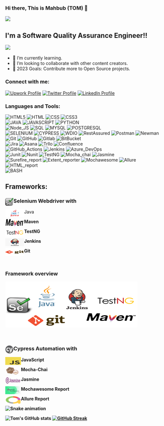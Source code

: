### Hi there, This is Mahbub (TOM) 👋

![](https://komarev.com/ghpvc/?username=Mahbub091&style=plastic&color=red)

## I'm a Software Quality Assurance Engineer!!

<img src="https://camo.githubusercontent.com/21aadcba59e67081f84c016e8d1c4cd5bc5f176918d646dbecf1252468e524e6/68747470733a2f2f692e696d6775722e636f6d2f4f37756f5a69712e676966" data-canonical-src="https://i.imgur.com/O7uoZiq.gif" style="max-width: 100%;" width="40%">


- 🌱 I’m currently learning.
- 👯 I’m looking to collaborate with other content creators.
- 🥅 2023 Goals: Contribute more to Open Source projects.

### Connect with me:
<a href="https://www.upwork.com/freelancers/~01bc845856f354174e"><img align="center"  width="40px" height="40px" background= "9cf" src="https://cdn.jsdelivr.net/npm/simple-icons@v3/icons/upwork.svg" alt="Upwork Profile"></a>
<a href="https://twitter.com/tom_sqa/"><img align="center"  width="40px" height="40px" background= "white" src="https://cdn.jsdelivr.net/npm/simple-icons@v3/icons/twitter.svg" alt="Twitter Profile"></a>
 <a href="https://www.linkedin.com/in/mahbubrahman091/"><img align="center"  width="40px" height="40px" background= "white" src="https://cdn.jsdelivr.net/npm/simple-icons@v3/icons/linkedin.svg" alt="LinkedIn Profile"></a>
<br>

### Languages and Tools:

   ![HTML5](https://img.shields.io/badge/-HTML5-lightgrey)
   ![HTML](https://img.shields.io/badge/-HTML-lightgrey)
   ![CSS](https://img.shields.io/badge/-CSS-lightgrey)
   ![CSS3](https://img.shields.io/badge/-CSS3-lightgrey)
   <br/>
   ![JAVA](https://img.shields.io/badge/-JAVA-red?style=plastic&logo=appveyor)
   ![JAVASCRIPT](https://img.shields.io/badge/-JAVASCRIPT-red?style=plastic&logo=appveyor)
   ![PYTHON](https://img.shields.io/badge/-PYTHON-red?style=plastic&logo=appveyor)
   <br/>
   ![Node_JS](https://img.shields.io/badge/-Node_JS-red?style=plastic&logo=appveyor)
   ![SQL](https://img.shields.io/badge/-SQL-red?style=plastic&logo=appveyor)
   ![MYSQL](https://img.shields.io/badge/-MYSQL-red?style=plastic&logo=appveyor)
   ![POSTGRESQL](https://img.shields.io/badge/-POSTGRESQL-red?style=plastic&logo=appveyor)
    <br/>
   ![SELENIUM](https://img.shields.io/badge/-SELENIUM-green?style=plastic&logo=appveyor)
   ![CYPRESS](https://img.shields.io/badge/-CYPRESS-green?style=plastic&logo=appveyor)
   ![WDIO](https://img.shields.io/badge/-WDIO-green?style=plastic&logo=appveyor)
   ![RestAssured](https://img.shields.io/badge/-RestAssured-green?style=plastic&logo=appveyor)
   ![Postman](https://img.shields.io/badge/-Postman-green?style=plastic&logo=appveyor)
   ![Newman](https://img.shields.io/badge/-Newman-green?style=plastic&logo=appveyor)
   <br/>
   ![Git](https://img.shields.io/badge/-Git-informational?style=plastic&logo=appveyor)
   ![GitHub](https://img.shields.io/badge/-GitHub-informational?style=plastic&logo=appveyor)
   ![Gitlab](https://img.shields.io/badge/-Gitlab-informational?style=plastic&logo=appveyor)
   ![BitBucket](https://img.shields.io/badge/-BitBucket-informational?style=plastic&logo=appveyor)
   <br/>
   ![Jira](https://img.shields.io/badge/-Jira-informational?style=plastic&logo=appveyor)
   ![Asana](https://img.shields.io/badge/-Asana-informational?style=plastic&logo=appveyor)
   ![Trllo](https://img.shields.io/badge/-Trllo-informational?style=plastic&logo=appveyor)
   ![Confluence](https://img.shields.io/badge/-Confluence-informational?style=plastic&logo=appveyor)
   <br/>
   ![GitHub_Actions](https://img.shields.io/badge/-GitHub_Actions-informational?style=plastic&logo=appveyor)
   ![Jenkins](https://img.shields.io/badge/-Jenkins-informational?style=plastic&logo=appveyor)
   ![Azure_DevOps](https://img.shields.io/badge/-Azure_DevOps-informational?style=plastic&logo=appveyor)
   <br/>
   ![Junit](https://img.shields.io/badge/-Junit-informational?style=plastic&logo=appveyor)
   ![Nunit](https://img.shields.io/badge/-Nunit-informational?style=plastic&logo=appveyor)
   ![TestNG](https://img.shields.io/badge/-TestNG-informational?style=plastic&logo=appveyor)
   ![Mocha_chai](https://img.shields.io/badge/-Mocha_chai-informational?style=plastic&logo=appveyor)
   ![Jasmine](https://img.shields.io/badge/-Jasmine-informational?style=plastic&logo=appveyor)
   <br/>
   ![Surefire_report](https://img.shields.io/badge/-Surefire_report-informational?style=plastic&logo=appveyor)
   ![Extent_reporter](https://img.shields.io/badge/-Extent_reporter-informational?style=plastic&logo=appveyor)
   ![Mochawesome](https://img.shields.io/badge/-Mochawesome-informational?style=plastic&logo=appveyor)
   ![Allure](https://img.shields.io/badge/-Allure-informational?style=plastic&logo=appveyor)
   ![HTML_report](https://img.shields.io/badge/-HTML_report-informational?style=plastic&logo=appveyor)
   <br/>
   ![BASH](https://img.shields.io/badge/-BASH-informational?style=plastic&logo=appveyor)
   

## Frameworks:

### Selenium Webdriver with <img align="left" alt="Selenium" width="26px"  src="https://raw.githubusercontent.com/Mahbub091/Mahbub091/master/Images/371438.svg" />

<p>Java <img align="left" alt="Java" width="60px" height="25px" src="https://raw.githubusercontent.com/Mahbub091/Mahbub091/master/Images/Java.png" /><strong><p/>
<p>Maven <img align="left" alt="Maven" width="60px" height="25px" height="25px" src="https://raw.githubusercontent.com/Mahbub091/Mahbub091/master/Images/Maven.png" /><strong><p/>
<p>TestNG <img align="left" alt="TestNG" width="60px" height="25px" src="https://raw.githubusercontent.com/Mahbub091/Mahbub091/master/Images/TestNG.png" /><strong><p/>
<p>Jenkins <img align="left" alt="Jenkins" width="60px" height="25px" src="https://raw.githubusercontent.com/Mahbub091/Mahbub091/master/Images/Jenkins.png" /> <strong><p/>
<p>Git <img align="left" alt="Git" width="60px" height="25px" src="https://raw.githubusercontent.com/github/explore/80688e429a7d4ef2fca1e82350fe8e3517d3494d/topics/git/git.png" /><strong><p/>

<br />

### Framework overview

<img align="center" alt="Selenium Framework " width="420px" height="145px" display="flex" src="https://raw.githubusercontent.com/Mahbub091/Mahbub091/master/Images/Selenium-Java%20Complete%20Framework.png" />

<br />
<br />
<br />

### Cypress Automation with <img align="left" alt="Cypress" width="26px" src="https://raw.githubusercontent.com/Mahbub091/Mahbub091/master/Images/Cypress.png" /> 
<p>  <img align="left" alt="JavaScript" width="50px" height="25px" src="https://raw.githubusercontent.com/github/explore/80688e429a7d4ef2fca1e82350fe8e3517d3494d/topics/javascript/javascript.png"/> <strong> JavaScript <p/>
<p> <img align="left" alt="MochaChai" width="50px" height="25px" src="https://raw.githubusercontent.com/Mahbub091/Mahbub091/master/Images/Mochachai.png" /> <strong> Mocha-Chai <p/>
<p> <img align="left" alt="Jasmine" width="50px" height="25px"  src="https://raw.githubusercontent.com/Mahbub091/Mahbub091/master/Images/Jasmine.png" /> <strong> Jasmine <p/>
<p> <img align="left" alt="Jasmine" width="50px" height="25px"  src="https://raw.githubusercontent.com/Mahbub091/Mahbub091/master/Images/Mochawesome%20report.png" /> <strong> Mochawesome Report <p/>
<p> <strong>Allure Report<strong/> <img align="left" alt="Jasmine" width="50px" height="25px"  src="https://raw.githubusercontent.com/Mahbub091/Mahbub091/master/Images/Allure%20Report.png" /> <p/>

  ![Snake animation](https://github.com/thepiyushmalhotra/thepiyushmalhotra/blob/output/github-contribution-grid-snake.svg)
   
 ![Tom's GitHub stats](https://github-readme-stats.vercel.app/api?username=mahbub091&show_icons=true&theme=react)
 [![GitHub Streak](http://github-readme-streak-stats.herokuapp.com?user=mahbub091&theme=react&date_format=M%20j%5B%2C%20Y%5D)](https://git.io/streak-stats)
<br/> 
